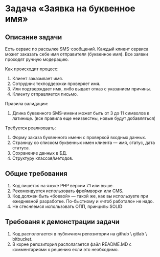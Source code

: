 # Задача «Заявка на буквенное имя»

## Описание задачи
Есть сервис по рассылке SMS-сообщений. Каждый клиент сервиса может заказать себе имя отправителя (буквенное имя). Все заявки проходят ручную модерацию.

Как происходит процесс:
1. Клиент заказывает имя.
2. Сотрудник техподдержки проверяет имя.
3. Или подтверждает имя, либо выдает отказ с указанием причины.
4. Клиенту отправляется письмо.

Правила валидации:
1. Длина буквенного SMS-имени может быть от 3 до 11 символов в латинице.
(все правила еще неизвестны, новые будут добавляться)

Требуется реализовать:
1. Форму заказа буквенного имени с проверкой входных данных.
2. Страницу со списком буквенных имен клиента — имя, статус, дата статуса.
3. Сохранение данных в БД.
4. Структуру классов/методов.

## Общие требования
1. Код пишется на языке PHP версии 7.1 или выше.
2. Рекомендуется использовать фреймворки или CMS.
3. Код должен быть «боевой» — такой же, как вы используете при ежедневной разработке. По-быстному и «чтоб работало» не надо. 
4. Не стесняемся использовать ОПП, принципы SOLID 

## Требованя к демонстрации задачи
1. Код распологается в публичном репозитории на github \ gitlab \ bitbucket.
2. В корне репозитория располагается файл README.MD c комментариями к решению если это необходимо.
